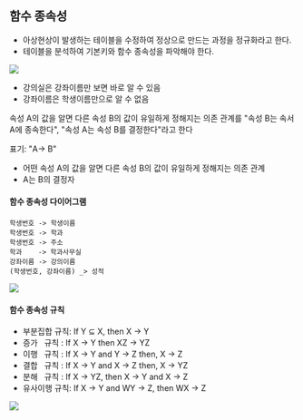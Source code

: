 ## 함수 종속성

- 아상현상이 발생하는 테이블을 수정하여 정상으로 만드는 과정을 정규화라고 한다.
- 테이블을 분석하여 기본키와 함수 종속성을 파악해야 한다.

![](https://img1.daumcdn.net/thumb/R1280x0/?scode=mtistory2&fname=https%3A%2F%2Ft1.daumcdn.net%2Fcfile%2Ftistory%2F998028335A2A344318)

- 강의실은 강좌이름만 보면 바로 알 수 있음
- 강좌이름은 학생이름만으로 알 수 없음

속성 A의 값을 알면 다른 속성 B의 값이 유일하게 정해지는 의존 관계를
"속성 B는 속서 A에 종속한다", "속성 A는 속성 B를 결정한다"라고 한다

표기: "A-> B"

- 어떤 속성 A의 값을 알면 다른 속성 B의 값이 유일하게 정해지는 의존 관계
- A는 B의 결정자


#### 함수 종속성 다이어그램

```
학생번호 -> 학생이름
학생번호 -> 학과
학생번호 -> 주소
학과    -> 학과사무실
강좌이름 -> 강의이름
(학생번호, 강좌이름) _> 성적
```
![](https://img1.daumcdn.net/thumb/R1280x0/?scode=mtistory2&fname=https%3A%2F%2Ft1.daumcdn.net%2Fcfile%2Ftistory%2F9909D1335A2A38001F)

#### 함수 종속성 규칙

- 부분집합 규칙: If Y ⊆ X, then X -> Y 
- 증가   규칙 : If X -> Y then XZ -> YZ
- 이행   규칙 : If X -> Y and Y -> Z then, X -> Z
- 결합   규칙 : If X -> Y and X -> Z then, X -> YZ
- 분해   규칙 : If X -> YZ, then X -> Y and X -> Z
- 유사이행 규칙: If X -> Y and WY -> Z, then WX -> Z

![](https://img1.daumcdn.net/thumb/R1280x0/?scode=mtistory2&fname=https%3A%2F%2Ft1.daumcdn.net%2Fcfile%2Ftistory%2F9924E0335A2A3AF637)

